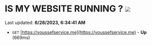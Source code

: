 # IS MY WEBSITE RUNNING ? [![](https://img.shields.io/static/v1?label=Sponsor&message=%E2%9D%A4&logo=GitHub&color=%23fe8e86)](https://github.com/sponsors/<username>)

Last updated: **6/28/2023, 6:34:41 AM**

- `GET` [https://youssefservice.me](https://youssefservice.me) - **Up** (669ms)
